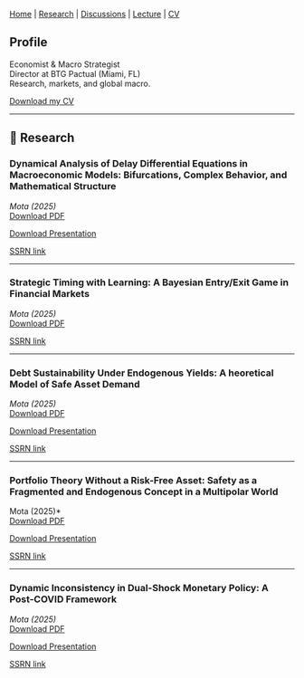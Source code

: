 [Home](./) | [Research](research.md) | [Discussions](discussion.md) | [Lecture](lectures.md) | [CV](cv.md) 

## Profile

Economist & Macro Strategist  
Director at BTG Pactual (Miami, FL)  
Research, markets, and global macro.

[Download my CV](papers/Professional_CV%20(3).pdf)

---

## 📄 Research

### Dynamical Analysis of Delay Differential Equations in Macroeconomic Models: Bifurcations, Complex Behavior, and Mathematical Structure
*Mota (2025)*  
[Download PDF](papers/PhD_Draft_Tone_Down_By_Teacher.pdf)

[Download Presentation](papers/phd_draft_beamer.pdf)

[SSRN link](https://papers.ssrn.com/sol3/papers.cfm?abstract_id=5309171)

---

### Strategic Timing with Learning: A Bayesian Entry/Exit Game in Financial Markets
*Mota (2025)*  
[Download PDF](papers/ssrn-5310012.pdf)

[SSRN link](https://papers.ssrn.com/sol3/papers.cfm?abstract_id=5310012)

---

### Debt Sustainability Under Endogenous Yields: A heoretical Model of Safe Asset Demand  
*Mota (2025)*  
[Download PDF](papers/Mota%20(2025)%20-%20Debt%20Sustainability%20Under%20Endogenous%20Yields%20.pdf)

[Download Presentation](papers/DEBT___Beamer%20(2).pdf)

[SSRN link](https://papers.ssrn.com/abstract=5287705)

---

### Portfolio Theory Without a Risk-Free Asset: Safety as a Fragmented and Endogenous Concept in a Multipolar World
Mota (2025)*  
[Download PDF](papers/Mota%20(2027)%20-%20Portfolio%20Theory%20without%20a%20Risk-Free%20Asset.pdf)

[Download Presentation](papers/Portfolio_beamer.pdf)

[SSRN link](https://papers.ssrn.com/abstract=5285858)

---

### Dynamic Inconsistency in Dual-Shock Monetary Policy: A Post-COVID Framework
*Mota (2025)*  
[Download PDF](papers/Monetary_Policy_SSRN.pdf)

[Download Presentation](papers/monetarypolicy_beamer.pdf)

[SSRN link](https://papers.ssrn.com/abstract=5285858)

